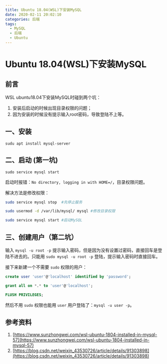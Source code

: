 ```yaml
---
title: Ubuntu 18.04(WSL)下安装MySQL
date: 2020-02-11 20:02:10
categories: 后端
tags: 
  - MySQL
  - 后端
  - Ubuntu
---
```


# Ubuntu 18.04(WSL)下安装MySQL

## 前言

WSL ubuntu18.04下安装MySQL时碰到两个坑：

1. 安装后启动的时候出现目录权限的问题；
2. 因为安装的时候没有提示输入root密码，导致登陆不上等。

<!--more-->

## 一、安装

```
sudu apt install mysql-server
```

## 二、启动 (第一坑)

```
sudo service mysql start
```

启动时报错：`No directory, logging in with HOME=/`，目录权限问题。

解决方法是修改权限： 

```bash
sudo service mysql stop  #先停止服务

sudo usermod -d /var/lib/mysql/ mysql #修改目录权限

sudo service mysql start #启动MySQL
```

## 三、创建用户（第二坑）

输入 `mysql -u root -p` 提示输入密码，但是因为没有设置过密码，直接回车是登陆不进去的。只能用 `sudo mysql -u root -p` 登陆，提示输入密码时直接回车。

接下来新建一个不需要 `sudo` 权限的用户：

```sql
create user 'user'@'localhost' identified by 'password';

grant all on *.* to 'user'@'localhost';

FLUSH PRIVILEGES;
```

然后不用 `sudo` 权限也能用 `user` 用户登陆了：`mysql -u user -p`。

## 参考资料

1. [https://www.sunzhongwei.com/wsl-ubuntu-1804-installed-in-mysql-57](https://www.sunzhongwei.com/wsl-ubuntu-1804-installed-in-mysql-57)
2. [https://blog.csdn.net/weixin_43530726/article/details/91303898](https://blog.csdn.net/weixin_43530726/article/details/91303898)